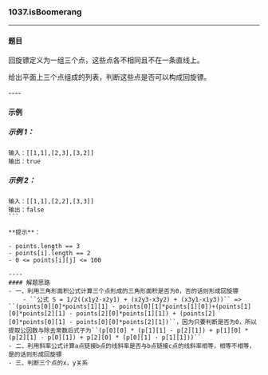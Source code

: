 ### 1037.isBoomerang
----
#### 题目
回旋镖定义为一组三个点，这些点各不相同且不在一条直线上。

给出平面上三个点组成的列表，判断这些点是否可以构成回旋镖。

---- 
#### 示例

##### 示例 1：

```
输入：[[1,1],[2,3],[3,2]]
输出：true
```

##### 示例 2：

```
输入：[[1,1],[2,2],[3,3]]
输出：false
``` 

**提示**：

- points.length == 3
- points[i].length == 2
- 0 <= points[i][j] <= 100

----
#### 解题思路
- 一、利用三角形面积公式计算三个点形成的三角形面积是否为0，否的话则形成回旋镖
    - ``公式 S = 1/2((x1y2-x2y1) + (x2y3-x3y2) + (x3y1-x1y3))`` => ``(points[0][0]*points[1][1] - points[0][1]*points[1][0])+(points[1][0]*points[2][1] - points[2][0]*points[1][1]) + (points[2][0]*points[0][1] - points[0][0]*points[2][1])``，因为只要判断是否为0，所以提取公因数与除去常数后式子为``(p[0][0] * (p[1][1] - p[2][1]) + p[1][0] * (p[2][1] - p[0][1]) + p[2][0] * (p[0][1] - p[1][1]))``
- 二、利用斜率公式计算a点链接b点的线斜率是否与b点链接c点的线斜率相等，相等不相等，是的话则形成回旋镖
- 三、判断三个点的x，y关系